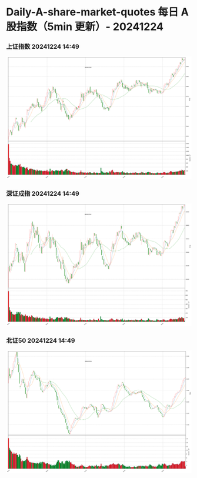 
# Daily-A-share-market-quotes 每日 A 股指数（5min 更新）- 20241224

### 上证指数 20241224 14:49
![](./fig/2024/12/20241224-sh000001.png)

### 深证成指 20241224 14:49
![](./fig/2024/12/20241224-sz399001.png)

### 北证50 20241224 14:49
![](./fig/2024/12/20241224-bj899050.png)
